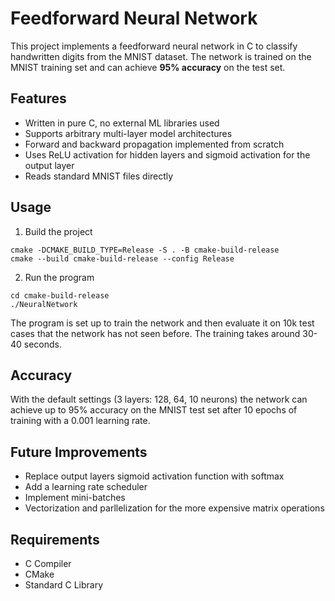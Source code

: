 # Feedforward Neural Network
This project implements a feedforward neural network in C to classify handwritten digits from the MNIST dataset. The network is trained on the MNIST training set and can achieve **95% accuracy** on the test set.

## Features
- Written in pure C, no external ML libraries used
- Supports arbitrary multi-layer model architectures
- Forward and backward propagation implemented from scratch
- Uses ReLU activation for hidden layers and sigmoid activation for the output layer
- Reads standard MNIST files directly

## Usage
1. Build the project
```
cmake -DCMAKE_BUILD_TYPE=Release -S . -B cmake-build-release
cmake --build cmake-build-release --config Release
```

2. Run the program
```
cd cmake-build-release
./NeuralNetwork
```
The program is set up to train the network and then evaluate it on 10k test cases that the network has not seen before. The training takes around 30-40 seconds.

## Accuracy
With the default settings (3 layers: 128, 64, 10 neurons) the network can achieve up to 95% accuracy on the MNIST test set after 10 epochs of training with a 0.001 learning rate.

## Future Improvements
- Replace output layers sigmoid activation function with softmax
- Add a learning rate scheduler
- Implement mini-batches
- Vectorization and parllelization for the more expensive matrix operations

## Requirements
- C Compiler
- CMake
- Standard C Library

